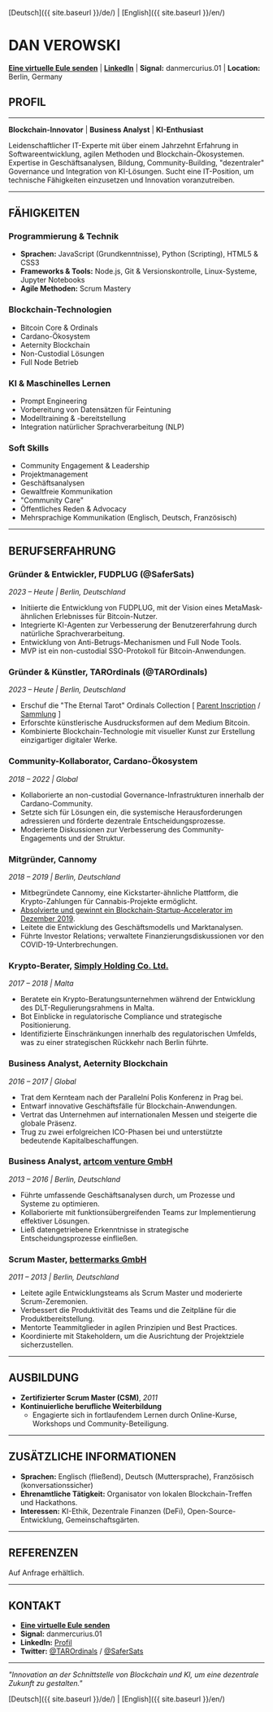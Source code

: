 [Deutsch]({{ site.baseurl }}/de/) | [English]({{ site.baseurl }}/en/)


# **DAN VEROWSKI**

**[Eine virtuelle Eule senden](mailto:an@moonity.org)** | **[LinkedIn](https://www.linkedin.com/in/dan-v-89120511)**   | **Signal:** danmercurius.01    | **Location:** Berlin, Germany

## **PROFIL**

---

**Blockchain-Innovator** | **Business Analyst** | **KI-Enthusiast**

Leidenschaftlicher IT-Experte mit über einem Jahrzehnt Erfahrung in Softwareentwicklung, agilen Methoden und Blockchain-Ökosystemen. Expertise in Geschäftsanalysen, Bildung, Community-Building, "dezentraler" Governance und Integration von KI-Lösungen. Sucht eine IT-Position, um technische Fähigkeiten einzusetzen und Innovation voranzutreiben.

---

## **FÄHIGKEITEN**

### **Programmierung & Technik**

- **Sprachen:** JavaScript (Grundkenntnisse), Python (Scripting), HTML5 & CSS3
- **Frameworks & Tools:** Node.js, Git & Versionskontrolle, Linux-Systeme, Jupyter Notebooks
- **Agile Methoden:** Scrum Mastery

### **Blockchain-Technologien**

- Bitcoin Core & Ordinals
- Cardano-Ökosystem
- Aeternity Blockchain
- Non-Custodial Lösungen
- Full Node Betrieb

### **KI & Maschinelles Lernen**

- Prompt Engineering
- Vorbereitung von Datensätzen für Feintuning
- Modelltraining & -bereitstellung
- Integration natürlicher Sprachverarbeitung (NLP)

### **Soft Skills**

- Community Engagement & Leadership
- Projektmanagement
- Geschäftsanalysen
- Gewaltfreie Kommunikation
- "Community Care"
- Öffentliches Reden & Advocacy
- Mehrsprachige Kommunikation (Englisch, Deutsch, Französisch)

---

## **BERUFSERFAHRUNG**

### **Gründer & Entwickler, FUDPLUG (@SaferSats)**
*2023 – Heute | Berlin, Deutschland*

- Initiierte die Entwicklung von FUDPLUG, mit der Vision eines MetaMask-ähnlichen Erlebnisses für Bitcoin-Nutzer.
- Integrierte KI-Agenten zur Verbesserung der Benutzererfahrung durch natürliche Sprachverarbeitung.
- Entwicklung von Anti-Betrugs-Mechanismen und Full Node Tools.
- MVP ist ein non-custodial SSO-Protokoll für Bitcoin-Anwendungen.

### **Gründer & Künstler, TAROrdinals (@TAROrdinals)**
*2023 – Heute | Berlin, Deutschland*

- Erschuf die "The Eternal Tarot" Ordinals Collection [ [Parent Inscription](https://ordinals.com/inscription/69027003) / [Sammlung](https://magiceden.io/ordinals/marketplace/the-eternal-tarot) ]
- Erforschte künstlerische Ausdrucksformen auf dem Medium Bitcoin.
- Kombinierte Blockchain-Technologie mit visueller Kunst zur Erstellung einzigartiger digitaler Werke.

### **Community-Kollaborator, Cardano-Ökosystem**
*2018 – 2022 | Global*

- Kollaborierte an non-custodial Governance-Infrastrukturen innerhalb der Cardano-Community.
- Setzte sich für Lösungen ein, die systemische Herausforderungen adressieren und förderte dezentrale Entscheidungsprozesse.
- Moderierte Diskussionen zur Verbesserung des Community-Engagements und der Struktur.

### **Mitgründer, Cannomy**
*2018 – 2019 | Berlin, Deutschland*

- Mitbegründete Cannomy, eine Kickstarter-ähnliche Plattform, die Krypto-Zahlungen für Cannabis-Projekte ermöglicht.
- [Absolvierte und gewinnt ein Blockchain-Startup-Accelerator im Dezember 2019](https://www.globenewswire.com/news-release/2019/12/13/1960565/0/en/AE-Ventures-to-Invest-in-Four-new-Blockchain-Startups.html).
- Leitete die Entwicklung des Geschäftsmodells und Marktanalysen.
- Führte Investor Relations; verwaltete Finanzierungsdiskussionen vor den COVID-19-Unterbrechungen.

### **Krypto-Berater, [Simply Holding Co. Ltd.](https://www.linkedin.com/company/simply-holding-co-ltd-/)**
*2017 – 2018 | Malta*

- Beratete ein Krypto-Beratungsunternehmen während der Entwicklung des DLT-Regulierungsrahmens in Malta.
- Bot Einblicke in regulatorische Compliance und strategische Positionierung.
- Identifizierte Einschränkungen innerhalb des regulatorischen Umfelds, was zu einer strategischen Rückkehr nach Berlin führte.

### **Business Analyst, Aeternity Blockchain**
*2016 – 2017 | Global*

- Trat dem Kernteam nach der Parallelní Polis Konferenz in Prag bei.
- Entwarf innovative Geschäftsfälle für Blockchain-Anwendungen.
- Vertrat das Unternehmen auf internationalen Messen und steigerte die globale Präsenz.
- Trug zu zwei erfolgreichen ICO-Phasen bei und unterstützte bedeutende Kapitalbeschaffungen.

### **Business Analyst, [artcom venture GmbH](https://www.linkedin.com/company/artcom-venture-gmbh/)**
*2013 – 2016 | Berlin, Deutschland*

- Führte umfassende Geschäftsanalysen durch, um Prozesse und Systeme zu optimieren.
- Kollaborierte mit funktionsübergreifenden Teams zur Implementierung effektiver Lösungen.
- Ließ datengetriebene Erkenntnisse in strategische Entscheidungsprozesse einfließen.

### **Scrum Master, [bettermarks GmbH](https://www.linkedin.com/company/bettermarks-gmbh/)**
*2011 – 2013 | Berlin, Deutschland*

- Leitete agile Entwicklungsteams als Scrum Master und moderierte Scrum-Zeremonien.
- Verbessert die Produktivität des Teams und die Zeitpläne für die Produktbereitstellung.
- Mentorte Teammitglieder in agilen Prinzipien und Best Practices.
- Koordinierte mit Stakeholdern, um die Ausrichtung der Projektziele sicherzustellen.

---

## **AUSBILDUNG**

- **Zertifizierter Scrum Master (CSM)**, *2011*
- **Kontinuierliche berufliche Weiterbildung**
  - Engagierte sich in fortlaufendem Lernen durch Online-Kurse, Workshops und Community-Beteiligung.

---

## **ZUSÄTZLICHE INFORMATIONEN**

- **Sprachen:** Englisch (fließend), Deutsch (Muttersprache), Französisch (konversationssicher)
- **Ehrenamtliche Tätigkeit:** Organisator von lokalen Blockchain-Treffen und Hackathons.
- **Interessen:** KI-Ethik, Dezentrale Finanzen (DeFi), Open-Source-Entwicklung, Gemeinschaftsgärten.

---

## **REFERENZEN**

Auf Anfrage erhältlich.

---

## **KONTAKT**

- **[Eine virtuelle Eule senden](mailto:an@moonity.org)**
- **Signal:** danmercurius.01
- **LinkedIn:** [Profil](https://www.linkedin.com/in/dan-v-89120511)
- **Twitter:** [@TAROrdinals](https://twitter.com/TAROrdinals) / [@SaferSats](https://twitter.com/SaferSats)

---

*"Innovation an der Schnittstelle von Blockchain und KI, um eine dezentrale Zukunft zu gestalten."*

[Deutsch]({{ site.baseurl }}/de/) | [English]({{ site.baseurl }}/en/)
